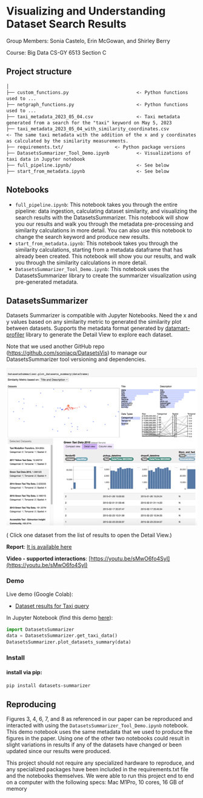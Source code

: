 # Visualizing and Understanding Dataset Search Results


Group Members: Sonia Castelo, Erin McGowan, and Shirley Berry


Course: Big Data CS-GY 6513 Section C

## Project structure


```
│
├── custom_functions.py                         <- Python functions used to ...
├── netgraph_functions.py                       <- Python functions used to ...
├── taxi_metadata_2023_05_04.csv                <- Taxi metadata generated from a search for the "taxi" keyword on May 5, 2023
├── taxi_metadata_2023_05_04_with_similarity_coordinates.csv                <- The same taxi metadata with the addition of the x and y coordinates as calculated by the similarity measurements.
├── requirements.txt/      	  	        <- Python package versions
├── DatasetsSummarizer_Tool_Demo.ipynb          <- Visualizations of taxi data in Jupyter notebook
├── full_pipeline.ipynb/                        <- See below
├── start_from_metadata.ipynb                   <- See below

```

## Notebooks
* `full_pipeline.ipynb`: This notebook takes you through the entire pipeline: data ingestion, calculating dataset similarity, and visualizing the search results with the DatasetsSummarizer. This notebook will show you our results and walk you through the metadata pre-processing and similarity calculations in more detail. You can also use this notebook to change the search keyword and produce new results.
* `start_from_metadata.ipynb`: This notebook takes you through the similarity calculations, starting from a metadata dataframe that has already been created. This notebook will show you our results, and walk you through the similarity calculations in more detail.
* `DatasetsSummarizer_Tool_Demo.ipynb`: This notebook uses the DatasetsSummarizer library to create the summarizer visualization using pre-generated metadata.

## DatasetsSummarizer

Datasets Summarizer is compatible with Jupyter Notebooks. Need the x and y values based on any similarity metric to generated the similarity plot between datasets. Supports the metadata format generated by [datamart-profiler](https://docs.auctus.vida-nyu.org/python/datamart-profiler.html#) library to generate the Detail View to explore each dataset.

Note that we used another GitHub repo (https://github.com/soniacq/DatasetsVis) to manage our DatasetsSummarizer tool versioning and dependencies.

![System screen](https://github.com/soniacq/DatasetsVis/blob/main/DatasetsSummarizer/imgs/datasets_summarizer_view.png)

( Click one dataset from the list of results to open the Detail View.)

**Report**: [It is available here](https://github.com/egm68/dataset-visualization/blob/main/report/Visualizing_and_Understanding_Dataset_Search_Results_paper.pdf)

**Video - supported interactions**: [https://youtu.be/sMwO6fo4SyI](https://youtu.be/sMwO6fo4SyI)


### Demo

Live demo (Google Colab):
- [Dataset results for Taxi query](https://colab.research.google.com/drive/11NT0qudr2di9NXlR-DxZa0buzGreOqxs?usp=sharing)

In Jupyter Notebook (find this demo [here](https://github.com/egm68/dataset-visualization/blob/main/DatasetsSummarizer_Tool_Demo.ipynb)):
```Python
import DatasetsSummarizer
data = DatasetsSummarizer.get_taxi_data()
DatasetsSummarizer.plot_datasets_summary(data)
```

### Install

#### install via pip:
~~~~
pip install datasets-summarizer
~~~~

## Reproducing
Figures 3, 4, 6, 7, and 8 as referenced in our paper can be reproduced and interacted with using the `DatasetsSummarizer_Tool_Demo.ipynb` notebook. This demo notebook uses the same metadata that we used to produce the figures in the paper. Using one of the other two notebooks could result in slight variations in results if any of the datasets have changed or been updated since our results were produced.

This project should not require any specialized hardware to reproduce, and any specialized packages have been included in the requirements.txt file and the notebooks themselves. We were able to run this project end to end on a computer with the following specs: Mac M1Pro, 10 cores, 16 GB of memory

